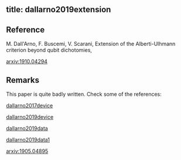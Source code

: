title: dallarno2019extension
---
## Reference

 M. Dall'Arno, F. Buscemi, V. Scarani, Extension of the Alberti-Ulhmann criterion beyond qubit dichotomies, 

[arxiv:1910.04294](https://arxiv.org/abs/1910.04294)


## Remarks

This paper is quite badly written. Check some of the references:

[dallarno2017device](dallarno2017device)

[dallarno2019device](dallarno2019device)

[dallarno2019data](dallarno2019data)

[dallarno2019data1](dallarno2019data1)

[arxiv:1905.04895](https://arxiv.org/abs/1905.04895)

